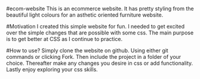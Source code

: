 #ecom-website 
This is an ecommerce website. It has pretty styling from the beautiful light colours for an asthetic oriented furniture website.

#Motivation
I created this simple website for fun. I needed to get excited over the simple changes that are possible with some css. The main purpose is to get better at CSS as I continue to practice.

#How to use?
Simply clone the website on github. Using either git commands or clicking Fork. Then include the project in a folder of your choice. Thereafter make any changes you desire in css or add functionality.
Lastly enjoy exploring your css skills. 


